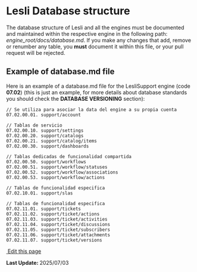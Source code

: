 # Lesli Database structure

The database structure of Lesli and all the engines must be documented and maintained within the respective engine in the following path: *engine\_root/docs/database.md*. If you make any changes that add, remove or renumber any table, you **must** document it within this file, or your pull request will be rejected. 


## Example of database.md file

Here is an example of a database.md file for the LesliSupport engine (code **07.02**) (this is just an example, for more details about database standards you should check the **DATABASE VERSIONING** section):

```plaintext
// Se utiliza para asociar la data del engine a su propia cuenta
07.02.00.01. support/account  

// Tablas de servicio
07.02.00.10. support/settings 
07.02.00.20. support/catalogs 
07.02.00.21. support/catalog/items
07.02.00.30. support/dashboards 

// Tablas dedicadas de funcionalidad compartida
07.02.00.50. support/workflows
07.02.00.51. support/workflow/statuses
07.02.00.52. support/workflow/associations
07.02.00.53. support/workflow/actions

// Tablas de funcionalidad especifica
07.02.10.01. support/slas

// Tablas de funcionalidad especifica
07.02.11.01. support/tickets
07.02.11.02. support/ticket/actions 
07.02.11.03. support/ticket/activities 
07.02.11.04. support/ticket/discussions 
07.02.11.05. support/ticket/subscribers 
07.02.11.06. support/ticket/attachments 
07.02.11.07. support/ticket/versions
```

<section class="lesli-markdown-info">
    <p><a target="blank" href="https://github.com/LesliTech/Lesli/tree/master/docs/database/structure.md"><i class="ri-external-link-fill"></i>&nbsp;Edit this page</a><p/>
    <p><b>Last Update: </b>2025/07/03</p>
</section>

<!-- This code was automatically generated -->
<!-- to update this docs please run rake docs:build -->

